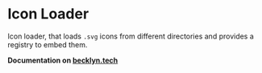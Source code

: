 Icon Loader
===========

Icon loader, that loads `.svg` icons from different directories and provides a registry to embed them.


**Documentation on [becklyn.tech](https://becklyn.tech/oss/icon-loader)**
